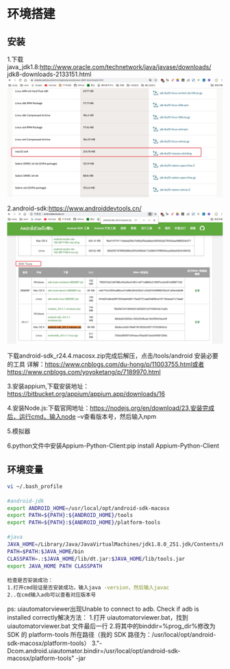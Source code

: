 # 环境搭建

## 安装

1.下载java_jdk1.8:http://www.oracle.com/technetwork/java/javase/downloads/
jdk8-downloads-2133151.html
![images](./img/jdk.png)

2.android-sdk:https://www.androiddevtools.cn/
![images](./img/sdk.png)

下载android-sdk_r24.4.macosx.zip完成后解压，点击/tools/android 安装必要的工具 详解：https://www.cnblogs.com/du-hong/p/11003755.html或者https://www.cnblogs.com/yoyoketang/p/7189970.html

3.安装appium,下载安装地址：https://bitbucket.org/appium/appium.app/downloads/16

4.安装Node.js:下载官网地址：https://nodejs.org/en/download/23,安装完成后，运行cmd，输入node –v查看版本号，然后输入npm

5.模拟器

6.python文件中安装Appium-Python-Client:pip install Appium-Python-Client

## 环境变量

```.bash
vi ~/.bash_profile

#android-jdk
export ANDROID_HOME=/usr/local/opt/android-sdk-macosx
export PATH=${PATH}:${ANDROID_HOME}/tools
export PATH=${PATH}:${ANDROID_HOME}/platform-tools

#java
JAVA_HOME=/Library/Java/JavaVirtualMachines/jdk1.8.0_251.jdk/Contents/Home
PATH=$PATH:$JAVA_HOME/bin
CLASSPATH=.:$JAVA_HOME/lib/dt.jar:$JAVA_HOME/lib/tools.jar
export JAVA_HOME PATH CLASSPATH

检查是否安装成功：
1.打开cmd验证是否安装成功，输入java -version，然后输入javac
2..在cmd输入adb可以查看对应版本号
```

ps:
uiautomatorviewer出现Unable to connect to adb. Check if adb is installed correctly解决方法：
1.打开 uiautomatorviewer.bat，找到 uiautomatorviewer.bat 文件最后一行
2.将其中的binddir=%prog_dir%修改为 SDK 的 platform-tools 所在路径（我的 SDK 路径为：/usr/local/opt/android-sdk-macosx/platform-tools）
3."-Dcom.android.uiautomator.bindir=/usr/local/opt/android-sdk-macosx/platform-tools" -jar


